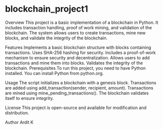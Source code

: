 # blockchain_project1
Overview
This project is a basic implementation of a blockchain in Python. It includes transaction handling, proof of work mining, and validation of the blockchain. The system allows users to create transactions, mine new blocks, and validate the integrity of the blockchain.

Features
Implements a basic blockchain structure with blocks containing transactions.
Uses SHA-256 hashing for security.
Includes a proof-of-work mechanism to ensure security and decentralization.
Allows users to add transactions and mine them into blocks.
Validates the integrity of the blockchain.
Prerequisites
To run this project, you need to have Python installed. You can install Python from python.org.

Usage
The script initializes a blockchain with a genesis block.
Transactions are added using add_transaction(sender, recipient, amount).
Transactions are mined using mine_pending_transactions().
The blockchain validates itself to ensure integrity.

License
This project is open-source and available for modification and distribution.

Author
Ardit K
